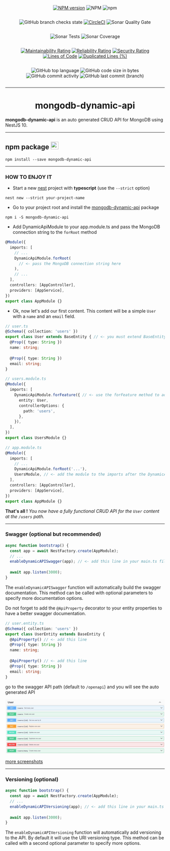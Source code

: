 <div style="text-align: center; width: 100%;">
<div style="display: inline-block">

[![NPM version](https://img.shields.io/npm/v/mongodb-dynamic-api.svg)](https://www.npmjs.com/package/mongodb-dynamic-api)
![NPM](https://img.shields.io/npm/l/mongodb-dynamic-api?registry_uri=https%3A%2F%2Fregistry.npmjs.com)
![npm](https://img.shields.io/npm/dw/mongodb-dynamic-api)
</div>
</div>

<div style="text-align: center; width: 100%;">
<div style="display: inline-block">

![GitHub branch checks state](https://img.shields.io/github/checks-status/MikeDev75015/mongodb-dynamic-api/main)
[![CircleCI](https://circleci.com/gh/MikeDev75015/mongodb-dynamic-api.svg?style=shield)](https://app.circleci.com/pipelines/github/MikeDev75015/mongodb-dynamic-api)
![Sonar Quality Gate](https://img.shields.io/sonar/quality_gate/MikeDev75015_mongodb-dynamic-api?server=https%3A%2F%2Fsonarcloud.io)
</div>
</div>

<div style="text-align: center; width: 100%;">
<div style="display: inline-block">

![Sonar Tests](https://img.shields.io/sonar/tests/MikeDev75015_mongodb-dynamic-api?server=https%3A%2F%2Fsonarcloud.io)
![Sonar Coverage](https://img.shields.io/sonar/coverage/MikeDev75015_mongodb-dynamic-api?server=https%3A%2F%2Fsonarcloud.io)
</div>
</div>

<div style="text-align: center; width: 100%;">
<div style="display: inline-block">

[![Maintainability Rating](https://sonarcloud.io/api/project_badges/measure?project=MikeDev75015_mongodb-dynamic-api&metric=sqale_rating)](https://sonarcloud.io/dashboard?id=MikeDev75015_mongodb-dynamic-api)
[![Reliability Rating](https://sonarcloud.io/api/project_badges/measure?project=MikeDev75015_mongodb-dynamic-api&metric=reliability_rating)](https://sonarcloud.io/dashboard?id=MikeDev75015_mongodb-dynamic-api)
[![Security Rating](https://sonarcloud.io/api/project_badges/measure?project=MikeDev75015_mongodb-dynamic-api&metric=security_rating)](https://sonarcloud.io/dashboard?id=MikeDev75015_mongodb-dynamic-api)
[![Lines of Code](https://sonarcloud.io/api/project_badges/measure?project=MikeDev75015_mongodb-dynamic-api&metric=ncloc)](https://sonarcloud.io/dashboard?id=MikeDev75015_mongodb-dynamic-api)
[![Duplicated Lines (%)](https://sonarcloud.io/api/project_badges/measure?project=MikeDev75015_mongodb-dynamic-api&metric=duplicated_lines_density)](https://sonarcloud.io/dashboard?id=MikeDev75015_mongodb-dynamic-api)
</div>
</div>

<div style="text-align: center; width: 100%;">
<div style="display: inline-block">

![GitHub top language](https://img.shields.io/github/languages/top/MikeDev75015/mongodb-dynamic-api)
![GitHub code size in bytes](https://img.shields.io/github/languages/code-size/MikeDev75015/mongodb-dynamic-api)
![GitHub commit activity](https://img.shields.io/github/commit-activity/w/MikeDev75015/mongodb-dynamic-api)
![GitHub last commit (branch)](https://img.shields.io/github/last-commit/MikeDev75015/mongodb-dynamic-api/main)
</div>
</div>

---

<div style="text-align: center; width: 100%;">

# mongodb-dynamic-api

</div>


<p style="text-align: justify; width: 100%;font-size: 15px;">

**mongodb-dynamic-api** is an auto generated CRUD API for MongoDB using NestJS 10.

</p>

---

## npm package <img src="https://pbs.twimg.com/media/EDoWJbUXYAArclg.png" width="24" height="24" />
```text
npm install --save mongodb-dynamic-api
```


---
### HOW TO ENJOY IT

- Start a new [nest](https://docs.nestjs.com/) project with **typescript** (use the `--strict` option)
```text
nest new --strict your-project-name
```

- Go to your project root and install the [mongodb-dynamic-api](https://www.npmjs.com/package/mongodb-dynamic-api) package
```text
npm i -S mongodb-dynamic-api
```

- Add DynamicApiModule to your app.module.ts and pass the MongoDB connection string to the `forRoot` method
```typescript
@Module({
  imports: [
    // ...
    DynamicApiModule.forRoot(
      // <- pass the MongoDB connection string here
    ),
    // ...
  ],
  controllers: [AppController],
  providers: [AppService],
})
export class AppModule {}
```

- Ok, now let's add our first content. This content will be a simple `User` with a `name` and an `email` field.
```typescript
// user.ts
@Schema({ collection: 'users' })
export class User extends BaseEntity { // <- you must extend BaseEntity
  @Prop({ type: String })
  name: string;

  @Prop({ type: String })
  email: string;
}
```
```typescript
// users.module.ts
@Module({
  imports: [
    DynamicApiModule.forFeature({ // <- use the forFeature method to add the User content
      entity: User,
      controllerOptions: {
        path: 'users',
      },
    }),
  ],
})
export class UsersModule {}
```
```typescript
// app.module.ts
@Module({
  imports: [
    // ...
    DynamicApiModule.forRoot('...'),
    UsersModule, // <- add the module to the imports after the DynamicApiModule
  ],
  controllers: [AppController],
  providers: [AppService],
})
export class AppModule {}
```

**That's all !** *You now have a fully functional CRUD API for the `User` content at the `/users` path.*

___
### Swagger (optional but recommended)
```typescript
async function bootstrap() {
  const app = await NestFactory.create(AppModule);
  // ...
  enableDynamicAPISwagger(app); // <- add this line in your main.ts file

  await app.listen(3000);
}
```
The `enableDynamicAPISwagger` function will automatically build the swagger documentation.
This method can be called with optional parameters to specify more documentation options.

Do not forget to add the `@ApiProperty` decorator to your entity properties to have a better swagger documentation.
```typescript
// user.entity.ts
@Schema({ collection: 'users' })
export class UserEntity extends BaseEntity {
  @ApiProperty() // <- add this line
  @Prop({ type: String })
  name: string;
  
  @ApiProperty() // <- add this line
  @Prop({ type: String })
  email: string;
}
```

go to the swagger API path (default to `/openapi`) and you will see the auto generated API


![User API](https://github.com/MikeDev75015/mongodb-dynamic-api/blob/develop/README/images/dynamic-api-user-full.Jpeg?raw=true "User API")

[more screenshots](https://github.com/MikeDev75015/mongodb-dynamic-api/blob/develop/README/swagger.md)

___
### Versioning (optional)
```typescript
async function bootstrap() {
  const app = await NestFactory.create(AppModule);
  // ...
  enableDynamicAPIVersioning(app); // <- add this line in your main.ts file

  await app.listen(3000);
}
```
The `enableDynamicAPIVersioning` function will automatically add versioning to the API. By default it will use the URI versioning type.
This method can be called with a second optional parameter to specify more options.
